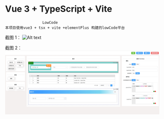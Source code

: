 <!--
 * @Author: luyao
 * @Date: 2022-11-17 17:26:41
 * @LastEditTime: 2022-11-17 17:53:20
 * @Description:
 * @LastEditors: luyao
 * @FilePath: /Y-render/README.md
-->

# Vue 3 + TypeScript + Vite

```
                 LowCode
本项目使用vue3 + tsx + vite +elementPlus 构建的lowCode平台

```

截图 1：
![Alt text](https://github.com/LYao0919/Y-render/blob/master/src/assets/example.gif)

截图 2：
![Alt text](https://github.com/LYao0919/Y-render/blob/master/src/assets/example1.jpeg)
